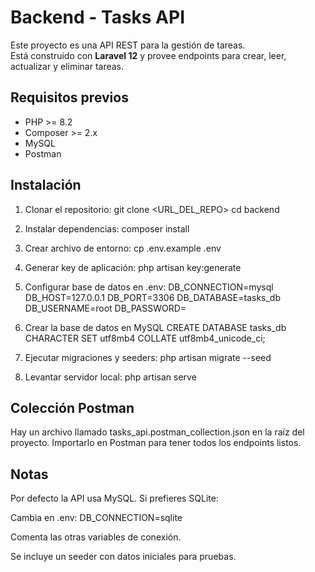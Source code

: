 # Backend - Tasks API

Este proyecto es una API REST para la gestión de tareas.  
Está construido con **Laravel 12** y provee endpoints para crear, leer, actualizar y eliminar tareas.


## **Requisitos previos**

- PHP >= 8.2
- Composer >= 2.x
- MySQL 
- Postman


## **Instalación**

1. Clonar el repositorio:
    git clone <URL_DEL_REPO>
    cd backend

2. Instalar dependencias:
    composer install

3. Crear archivo de entorno:
    cp .env.example .env

4. Generar key de aplicación:
    php artisan key:generate

5. Configurar base de datos en .env:
    DB_CONNECTION=mysql
    DB_HOST=127.0.0.1
    DB_PORT=3306
    DB_DATABASE=tasks_db
    DB_USERNAME=root
    DB_PASSWORD=

6. Crear la base de datos en MySQL
    CREATE DATABASE tasks_db CHARACTER SET utf8mb4 COLLATE utf8mb4_unicode_ci;

7. Ejecutar migraciones y seeders:
    php artisan migrate --seed

8. Levantar servidor local:
    php artisan serve


## **Colección Postman**

Hay un archivo llamado tasks_api.postman_collection.json en la raíz del proyecto.
Importarlo en Postman para tener todos los endpoints listos.    

## **Notas**

Por defecto la API usa MySQL. Si prefieres SQLite:

Cambia en .env: DB_CONNECTION=sqlite

Comenta las otras variables de conexión.

Se incluye un seeder con datos iniciales para pruebas.
